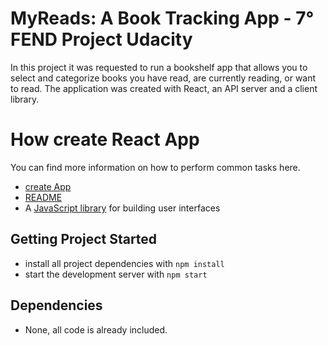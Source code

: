 # MyReads: A Book Tracking App - 7° FEND Project Udacity
In this project it was requested to run a bookshelf app that allows you to select and categorize books you have read, are currently reading, or want to read.
The application was created with React, an API server and a client library.

# How create React App #
You can find more information on how to perform common tasks here.
- [create App](https://github.com/facebook/create-react-app "create App")
- [README](https://github.com/facebook/create-react-app/blob/master/packages/react-scripts/template/README.md "README")
- A [JavaScript library](https://reactjs.org/) for building user interfaces

## Getting Project Started
* install all project dependencies with `npm install`
* start the development server with `npm start`

## Dependencies
- None, all code is already included.

